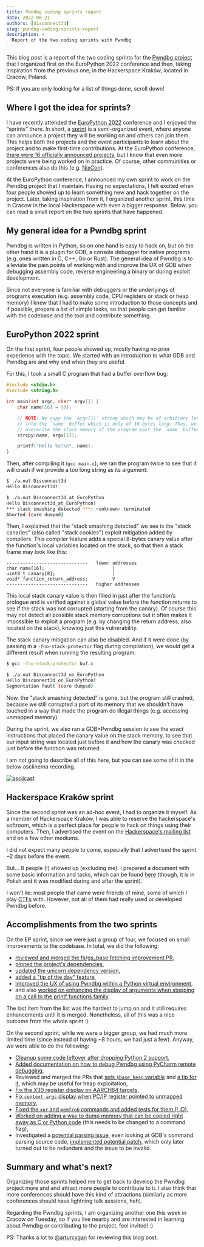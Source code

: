 ```yaml
---
title: Pwndbg coding sprints report
date: 2022-08-21
authors: [disconnect3d]
slug: pwndbg-coding-sprints-report
description: >
  Report of the two coding sprints with Pwndbg
---
```


This blog post is a report of the two coding sprints for the [Pwndbg project](https://github.com/pwndbg/pwndbg) that I organized first on the EuroPython 2022 conference and then, taking inspiration from the previous one, in the Hackerspace Kraków, located in Cracow, Poland.

PS: If you are only looking for a list of things done, scroll down!

<!-- more -->

## Where I got the idea for sprints?

I have recently attended the [EuroPython 2022](https://ep2022.europython.eu) conference and I enjoyed the “sprints” there. In short, a [sprint](https://ep2022.europython.eu/sprints#what-is-a-sprint-) is a semi-organized event, where anyone can announce a project they will be working on and others can join them. This helps both the projects and the event participants to learn about the project and to make first-time contributions. At the EuroPython conference, [there were 16 officially announced projects](https://ep2022.europython.eu/sprints#2022-sprints-listings), but I know that even more projects were being worked on in practice. Of course, other communities or conferences also do this (e.g. [NixCon](https://2022.nixcon.org/#hackday)).

At the EuroPython conference, I announced my own sprint to work on the Pwndbg project that I maintain. Having no expectations, I felt excited when four people showed up to learn something new and hack together on the project. Later, taking inspiration from it, I organized another sprint, this time in Cracow in the local Hackerspace with even a bigger response. Below, you can read a small report on the two sprints that have happened.

## My general idea for a Pwndbg sprint
Pwndbg is written in Python, so on one hand is easy to hack on, but on the other hand it is a plugin for GDB, a console debugger for native programs (e.g. ones written in C, C++, Go or Rust). The general idea of Pwndbg is to alleviate the pain points of working with and improve the UX of GDB when debugging assembly code, reverse engineering a binary or during exploit development.

Since not everyone is familiar with debuggers or the underlyings of programs execution (e.g. assembly code, CPU registers or stack or heap memory) I knew that I had to make some introduction to those concepts and if possible, prepare a list of simple tasks, so that people can get familiar with the codebase and the tool and contribute something.


## EuroPython 2022 sprint

On the first sprint, four people showed up, mostly having no prior experience with the topic. We started with an introduction to what GDB and Pwndbg are and why and when they are useful.

For this, I took a small C program that had a buffer overflow bug:
```c
#include <stdio.h>
#include <string.h>

int main(int argc, char* argv[]) {
    char name[16] = {0};

    // NOTE: We copy the `argv[1]` string which may be of arbitrary length
    // into the `name` buffer which is only of 16-bytes long. Thus, we can
    // overwrite the stack memory of the program past the `name` buffer.
    strcpy(name, argv[1]);

    printf("Hello %s!\n", name);
}
```

Then, after compiling it (`gcc main.c`), we ran the program twice to see that it will crash if we provide a too long string as its argument:

```bash
$ ./a.out Disconnect3d
Hello Disconnect3d!

$ ./a.out Disconnect3d_at_EuroPython
Hello Disconnect3d_at_EuroPython!
*** stack smashing detected ***: <unknown> terminated
Aborted (core dumped)
```

Then, I explained that the "stack smashing detected" we see is the "stack canaries" (also called "stack cookies") exploit mitigation added by compilers. This compiler feature adds a special 8-bytes canary value after the function's local variables located on the stack, so that then a stack frame may look like this:

```
------------------------------   lower addresses
char name[16];                         |
uint8_t canary[8];                     |
void* function_return_address;         V
------------------------------   higher addresses
```

This local stack canary value is then filled in just after the function’s prologue and is verified against a global value before the function returns to see if the stack was not corrupted (starting from the canary). Of course this may not detect all possible stack memory corruptions but it often makes it impossible to exploit a program (e.g. by changing the return address, also located on the stack), knowing just this vulnerability.

The stack canary mitigation can also be disabled. And if it were done (by passing in a `-fno-stack-protector` flag during compilation), we would get a different result when running the resulting program:

```bash
$ gcc -fno-stack-protector buf.c

$ ./a.out Disconnect3d_on_EuroPython
Hello Disconnect3d_on_EuroPython!
Segmentation fault (core dumped)
```

Now, the "stack smashing detected" is gone, but the program still crashed, because we still corrupted a part of its memory that we shouldn't have touched in a way that made the program do illegal things (e.g. accessing unmapped memory).

During the sprint, we also ran a GDB+Pwndbg session to see the exact instructions that placed the canary value on the stack memory, to see that our input string was located just before it and how the canary was checked just before the function was returned.

I am not going to describe all of this here, but you can see some of it in the below asciinema recording.

[![asciicast](https://asciinema.org/a/zuuwfJIZrpu6IjuwWhiNgAdim.svg)](https://asciinema.org/a/zuuwfJIZrpu6IjuwWhiNgAdim)


## Hackerspace Kraków sprint

Since the second sprint was an ad-hoc event, I had to organize it myself. As a member of Hackerspace Kraków, I was able to reserve the hackerspace's softroom, which is a perfect place for people to hack on things using their computers. Then, I advertised the event on the [Hackerspace's mailing list](https://groups.google.com/g/hackerspace-krk/c/MP6mX4I5vXY) and on a few other mediums.

I did not expect many people to come, especially that I advertised the sprint ~2 days before the event.

But... 8 people (!) showed up (excluding me). I prepared a document with some basic information and tasks, which can be found [here](https://hackmd.io/vjfZ4GIYS8eu_j-7q-fkBg) (though, it is in Polish and it was modified during and after the sprint).

I won't lie: most people that came were friends of mine, some of which I play [CTFs](https://en.wikipedia.org/wiki/Capture_the_flag_(cybersecurity)) with. However, not all of them had really used or developed Pwndbg before.

## Accomplishments from the two sprints

On the EP sprint, since we were just a group of four, we focused on small improvements to the codebase. In total, we did the following:
* [reviewed and merged the fs/gs_base fetching improvement PR](https://github.com/pwndbg/pwndbg/pull/1030),
* [pinned the project's dependencies](https://github.com/pwndbg/pwndbg/pull/1033),
* [updated the unicorn dependency version](https://github.com/pwndbg/pwndbg/pull/1034), 
* [added a "tip of the day" feature](https://github.com/pwndbg/pwndbg/pull/1036), 
* [improved the UX of using Pwndbg within a Python virtual environment](https://github.com/pwndbg/pwndbg/pull/1037),
* and also [worked on enhancing the display of arguments when stopping on a call to the printf functions family](https://github.com/pwndbg/pwndbg/pull/1038).

The last item from the list was the hardest to jump on and it still requires enhancements until it is merged. Nonetheless, all of this was a nice outcome from the whole sprint :).

On the second sprint, while we were a bigger group, we had much more limited time (since instead of having ~8 hours, we had just a few). Anyway, we were able to do the following:

* [Cleanup some code leftover after dropping Python 2 support](https://github.com/pwndbg/pwndbg/pull/1052),
* [Added documentation on how to debug Pwndbg using PyCharm remote debugging](https://github.com/pwndbg/pwndbg/pull/1058),
* Reviewed and merged the PRs that [sets `$base_heap` variable](https://github.com/pwndbg/pwndbg/pull/1051) and [a tip for it](https://github.com/pwndbg/pwndbg/pull/1053), which may be useful for heap exploitation,
* [Fix the X30 register display on AARCH64 targets](https://github.com/pwndbg/pwndbg/pull/1054),
* [Fix `context args` display when PC/IP register pointed to unmapped memory](https://github.com/pwndbg/pwndbg/pull/1055),
* [Fixed the `xor` and `memfrob` commands and added tests for them (! :D)](https://github.com/pwndbg/pwndbg/pull/1057),
* [Worked on adding a way to dump memory that can be copied right away as C or Python code](https://github.com/pwndbg/pwndbg/pull/1056) (this needs to be changed to a command flag),
* Investigated a [potential parsing issue](https://github.com/pwndbg/pwndbg/issues/1050), even looking at GDB's command parsing source code, [implemented potential patch](https://github.com/pwndbg/pwndbg/pull/1062), which only later turned out to be redundant and the issue to be invalid.

## Summary and what's next?

Organizing those sprints helped me to get back to develop the Pwndbg project more and and attract more people to contribute to it. I also think that more conferences should have this kind of attractions (similarly as more conferences should have lightning talk sessions, heh).

Regarding the Pwndbg sprints, I am organizing another one this week in Cracow on Tuesday, so if you live nearby and are interested in learning about Pwndbg or contributing to the project, feel invited! :)

PS: Thanks a lot to [@arturcygan](https://twitter.com/arturcygan) for reviewing this blog post.
